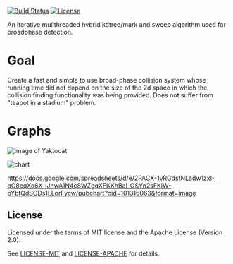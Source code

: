 [![Build Status](https://travis-ci.org/tiby312/collie.svg?branch=master)](https://travis-ci.org/tiby312/collie)
[![License](https://img.shields.io/badge/license-MIT%2FApache--2.0-blue.svg)](https://github.com/tiby312/collie)

An iterative mulithreaded hybrid kdtree/mark and sweep algorithm used for broadphase detection.


# Goal
Create a fast and simple to use broad-phase collision system whose running time did not depend on the size of the 2d space
in which the collision finding functionality was being provided. Does not suffer from "teapot in a stadium" problem.


# Graphs


![Image of Yaktocat](https://octodex.github.com/images/yaktocat.png)


![chart](https://docs.google.com/spreadsheets/d/e/2PACX-1vROYm6e3vVwF63UyysSjbvPZlb1VHMU4nQIld_PUQTOH8lfZVLNPJNsWjKPY1gaTfJvqgX9Q6PlIJf2/pubchart?oid=934085275&format=image)


https://docs.google.com/spreadsheets/d/e/2PACX-1vRGdstNLadw1zxI-qG8cqXo6X-lJnwA1N4c8WZgqXFKKhBal-OSYn2sFKlW-pYbtQdSCDs1LLorFycw/pubchart?oid=101316063&format=image



## License

Licensed under the terms of MIT license and the Apache License (Version 2.0).

See [LICENSE-MIT](LICENSE-MIT) and [LICENSE-APACHE](LICENSE-APACHE) for details.
